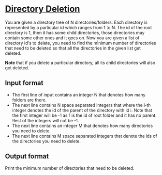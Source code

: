 # [Directory Deletion][link]

You are given a directory tree of N directories/folders. Each directory is represented by a particular id which ranges from 1 to N. The id of the root directory is 1, then it has some child directories, those directories may contain some other ones and it goes on. Now you are given a list of directory id's to delete, you need to find the minimum number of directories that need to be deleted so that all the directories in the given list get deleted.

**Note** that if you delete a particular directory, all its child directories will also get deleted.

## Input format

- The first line of input contains an integer N that denotes how many folders are there.
- The next line contains N space separated integers that where the i-th integer denotes the id of the parent of the directory with id i. Note that the first integer will be -1 as 1 is the id of root folder and it has no parent. Rest of the integers will not be -1.
- The next line contains an integer M that denotes how many directories you need to delete.
- The next line contains M space separated integers that denote the ids of the directories you need to delete.

## Output format

Print the minimum number of directories that need to be deleted.

[link]: https://www.hackerearth.com/practice/data-structures/trees/binary-and-nary-trees/practice-problems/algorithm/directory-deletion-71e793b8/
